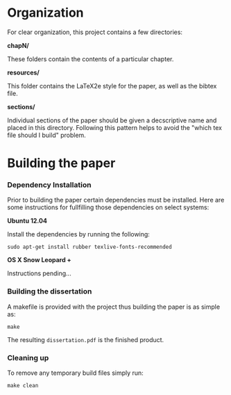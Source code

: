 # Organization

For clear organization, this project contains a few directories:

__chapN/__

These folders contain the contents of a particular chapter.

__resources/__

This folder contains the LaTeX2e style for the paper, as well as the bibtex
file.

__sections/__

Individual sections of the paper should be given a decscriptive name and placed
in this directory. Following this pattern helps to avoid the "which tex file
should I build" problem.


# Building the paper

### Dependency Installation

Prior to building the paper certain dependencies must be installed. Here are
some instructions for fullfilling those dependencies on select systems:

__Ubuntu 12.04__

Install the dependencies by running the following:

    sudo apt-get install rubber texlive-fonts-recommended

__OS X Snow Leopard +__

Instructions pending...


### Building the dissertation

A makefile is provided with the project thus building the paper is as simple
as:

    make

The resulting `dissertation.pdf` is the finished product.

### Cleaning up

To remove any temporary build files simply run:

    make clean
